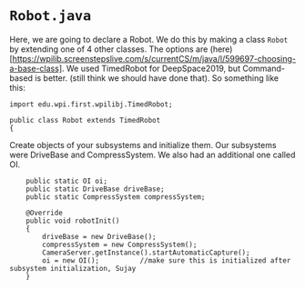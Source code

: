 # `Robot.java`

Here, we are going to declare a Robot. We do this by making a class `Robot` by extending
one of 4 other classes. The options are (here)[https://wpilib.screenstepslive.com/s/currentCS/m/java/l/599697-choosing-a-base-class].
We used TimedRobot for DeepSpace2019, but Command-based is better. (still think we should have done that).
So something like this:

```
import edu.wpi.first.wpilibj.TimedRobot;

public class Robot extends TimedRobot
{
```

Create objects of your subsystems and initialize them. Our subsystems were DriveBase and CompressSystem.
We also had an additional one called OI.

```
    public static OI oi;
    public static DriveBase driveBase;
    public static CompressSystem compressSystem;

    @Override
    public void robotInit() 
    {
        driveBase = new DriveBase();
        compressSystem = new CompressSystem();
        CameraServer.getInstance().startAutomaticCapture();
        oi = new OI();          //make sure this is initialized after subsystem initialization, Sujay
    }
```
